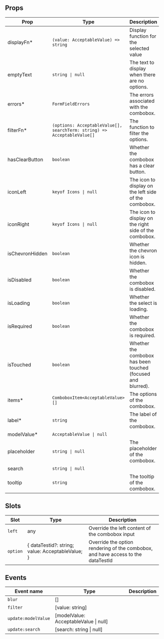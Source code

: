 <!-- This file is automatically generated, do not edit manually. -->

<script setup>
import FormComboboxPlayground from './FormComboboxPlayground.vue'
</script>

<FormComboboxPlayground />

## Props

| Prop | Type | Description | Default |
| ---- | ---- | ----------- | ------- |
| displayFn* | `(value: AcceptableValue) => string` | Display function for the selected value |  |
| emptyText | `string \| null` | The text to display when there are no options. | `null` |
| errors* | `FormFieldErrors` | The errors associated with the combobox. |  |
| filterFn* | `(options: AcceptableValue[], searchTerm: string) => AcceptableValue[]` | The function to filter the options. |  |
| hasClearButton | `boolean` | Whether the combobox has a clear button. |  |
| iconLeft | `keyof Icons \| null` | The icon to display on the left side of the combobox. | `null` |
| iconRight | `keyof Icons \| null` | The icon to display on the right side of the combobox. | `null` |
| isChevronHidden | `boolean` | Whether the chevron icon is hidden. | `false` |
| isDisabled | `boolean` | Whether the combobox is disabled. | `false` |
| isLoading | `boolean` | Whether the select is loading. | `false` |
| isRequired | `boolean` | Whether the combobox is required. | `false` |
| isTouched | `boolean` | Whether the combobox has been touched (focused and blurred). | `false` |
| items* | `ComboboxItem<AcceptableValue>[]` | The options of the combobox. |  |
| label* | `string` | The label of the combobox. |  |
| modelValue* | `AcceptableValue \| null` |  |  |
| placeholder | `string \| null` | The placeholder of the combobox. | `null` |
| search | `string \| null` |  |  |
| tooltip | `string` | The tooltip of the combobox. |  |


## Slots

| Slot | Type | Description |
| --------- | ---- | ----------- |
| `left` | any | Override the left content of the combobox input |
| `option` | \{ dataTestid?: string; value: AcceptableValue; \} | Override the option rendering of the combobox, and have access to the dataTestId |


## Events

| Event name | Type | Description |
| ---------- | ---- | ----------- |
| `blur` | [] |  |
| `filter` | [value: string] |  |
| `update:modelValue` | [modelValue: AcceptableValue \| null] |  |
| `update:search` | [search: string \| null] |  |

